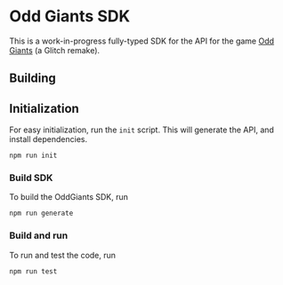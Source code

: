 # Odd Giants SDK

This is a work-in-progress fully-typed SDK for the API for the game [Odd Giants](https://oddgiants.com) (a Glitch remake).

## Building

## Initialization

For easy initialization, run the `init` script. This will generate the API, and
install dependencies.

    npm run init

### Build SDK

To build the OddGiants SDK, run

    npm run generate

### Build and run

To run and test the code, run

    npm run test
